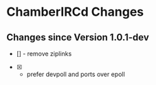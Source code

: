 # ChamberIRCd Changes

## Changes since Version 1.0.1-dev
- [] - remove ziplinks
- [X] - prefer devpoll and ports over epoll
